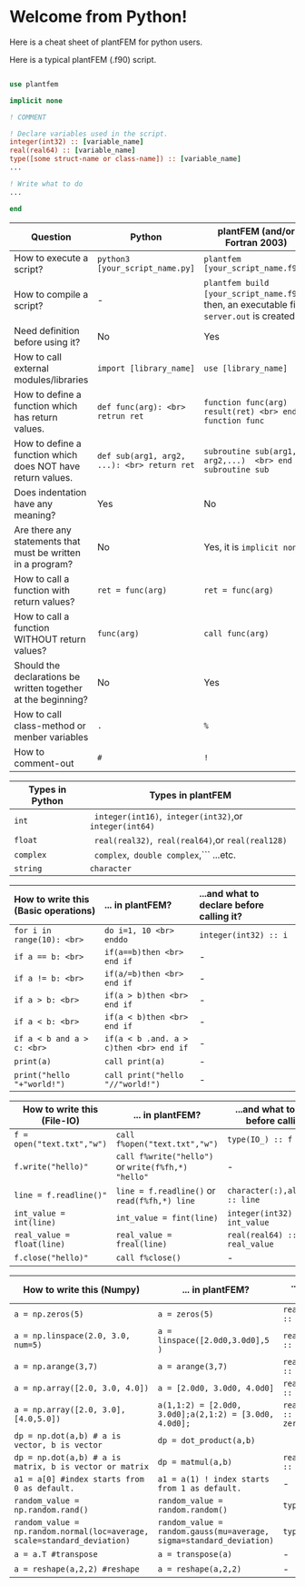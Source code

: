 # Welcome from Python!


Here is a cheat sheet of plantFEM for python users.

Here is a typical plantFEM (.f90) script.

```fortran

use plantfem

implicit none

! COMMENT

! Declare variables used in the script.
integer(int32) :: [variable_name]
real(real64) :: [variable_name]
type([some struct-name or class-name]) :: [variable_name]
...

! Write what to do
...

end

```

| Question | Python | plantFEM (and/or Fortran 2003) |
| ---- | ---- | ---- |
| How to execute a script? | ```python3 [your_script_name.py]``` | ```plantfem [your_script_name.f90]``` |
| How to compile a script? | - | ```plantfem build [your_script_name.f90]```, then, an executable file ```server.out``` is created. |
| Need definition before using it? | No | Yes|
| How to call external modules/libraries | ```import [library_name]``` | ```use [library_name]``` |
| How to define a function which has return values. | ```def func(arg): <br>  retrun ret``` | ```function func(arg) result(ret) <br> end function func``` |
| How to define a function which does NOT have return values. | ```def sub(arg1, arg2, ...): <br> return ret``` | ```subroutine sub(arg1, arg2,...)  <br> end subroutine sub``` |
| Does indentation have any meaning? | Yes | No |
| Are there any statements that must be written in a program? | No | Yes, it is ```implicit none```  |
| How to call a function with return values? | ```ret = func(arg)``` | ```ret = func(arg)``` |
| How to call a function WITHOUT return values? | ```func(arg)``` | ```call func(arg)``` |
|Should the declarations be written together at the beginning?　| No | Yes|
| How to call class-method or menber variables | ```.``` | ```%```|
| How to comment-out | ```#``` | ```!```|


| Types in Python | Types in plantFEM |
| ---- | ---- |
| ```int``` |``` integer(int16)```,``` integer(int32)```,or ```integer(int64)```|
| ```float``` |``` real(real32)```,``` real(real64)```,or ```real(real128)``` |
| ```complex``` |``` complex```,``` double complex```,``` ...etc. |
| ```string``` |```character``` |

| How to write this (Basic operations) | ... in plantFEM?         | ...and what to declare before calling it?|
| :---- | :---- | :---- |
| ```for i in range(10): <br> ``` | ```do i=1, 10 <br> enddo ``` |  ```integer(int32) :: i``` |
| ```if a == b: <br> ``` | ```if(a==b)then <br> end if ``` | - |
| ```if a != b: <br> ``` | ```if(a/=b)then <br> end if ``` | - |
| ```if a > b: <br> ``` | ```if(a > b)then <br> end if ``` | - |
| ```if a < b: <br> ``` | ```if(a < b)then <br> end if ``` | - |
| ```if a < b and a > c: <br> ``` | ```if(a < b .and. a > c)then <br> end if ``` | - |
| ```print(a) ``` |```call print(a)  ``` |- |
| ```print("hello "+"world!") ``` |```call print("hello "//"world!")  ``` |- |


| How to write this (File-IO) | ... in plantFEM?         | ...and what to declare before calling it?|
| ---- | ---- | ---- |
| ```f = open("text.txt","w")``` | ```call f%open("text.txt","w")``` | ```type(IO_) :: f``` |
| ```f.write("hello)"``` | ```call f%write("hello")``` or ```write(f%fh,*) "hello"```  | - |
| ```line = f.readline()"``` | ```line = f.readline()``` or ```read(f%fh,*) line```  | ```character(:),allocatable :: line``` |
| ```int_value = int(line)``` |``` int_value = fint(line) ```| ```integer(int32) :: int_value ```|
| ```real_value = float(line)``` |``` real_value = freal(line) ```| ```real(real64) :: real_value ```|
| ```f.close("hello)"``` | ```call f%close()``` | - |


| How to write this (Numpy) | ... in plantFEM?         | ...and what to declare before calling it?|
| ---- | ---- | ---- |
| ```a = np.zeros(5)``` | ```a = zeros(5)``` | ```real(real64),allocatable :: a(:)``` |
| ```a = np.linspace(2.0, 3.0, num=5)``` | ```a = linspace([2.0d0,3.0d0],5 )``` | ```real(real64),allocatable :: a(:)``` |
| ```a = np.arange(3,7)``` | ```a = arange(3,7)``` | ```real(real64),allocatable :: a(:)``` |
| ```a = np.array([2.0, 3.0, 4.0]) ``` | ```a = [2.0d0, 3.0d0, 4.0d0] ``` | ```real(real64),allocatable :: a(:)``` |
| ```a = np.array([2.0, 3.0],[4.0,5.0]) ``` | ```a(1,1:2) = [2.0d0, 3.0d0];a(2,1:2) = [3.0d0, 4.0d0]; ``` | ```real(real64),allocatable :: a(:,:); a = zeros(2,2)``` |
| ```dp = np.dot(a,b) # a is vector, b is vector``` | ```dp = dot_product(a,b)``` | ``` ``` |
| ```dp = np.dot(a,b) # a is matrix, b is vector or matrix``` | ```dp = matmul(a,b)``` | ```real(real64),allocatable :: dp(:) ! or dp(:,:)``` |
| ```a1 = a[0] #index starts from 0 as default.``` | ```a1 = a(1) ! index starts from 1 as default.``` | - |
| ```random_value = np.random.rand()``` |```random_value = random.random()``` |```type(Random_) :: random``` |
| ```random_value = np.random.normal(loc=average, scale=standard_deviation)``` |```random_value = random.gauss(mu=average, sigma=standard_deviation)``` |```type(Random_) :: random``` |
| ```a = a.T #transpose ``` |```a = transpose(a) ``` |- |
| ```a = reshape(a,2,2) #reshape ``` |```a = reshape(a,2,2) ``` |- |


